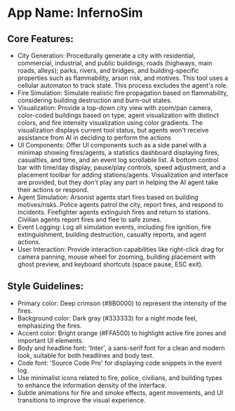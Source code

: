 # **App Name**: InfernoSim

## Core Features:

- City Generation: Procedurally generate a city with residential, commercial, industrial, and public buildings; roads (highways, main roads, alleys); parks, rivers, and bridges, and building-specific properties such as flammability, arson risk, and motives. This tool uses a cellular automaton to track state. This process excludes the agent's role.
- Fire Simulation: Simulate realistic fire propagation based on flammability, considering building destruction and burn-out states.
- Visualization: Provide a top-down city view with zoom/pan camera, color-coded buildings based on type, agent visualization with distinct colors, and fire intensity visualization using color gradients. The visualization displays current tool status, but agents won't receive assistance from AI in deciding to perform the actions
- UI Components: Offer UI components such as a side panel with a minimap showing fires/agents, a statistics dashboard displaying fires, casualties, and time, and an event log scrollable list. A bottom control bar with time/day display, pause/play controls, speed adjustment, and a placement toolbar for adding stations/agents. Visualization and interface are provided, but they don't play any part in helping the AI agent take their actions or respond.
- Agent Simulation: Arsonist agents start fires based on building motives/risks. Police agents patrol the city, report fires, and respond to incidents. Firefighter agents extinguish fires and return to stations. Civilian agents report fires and flee to safe zones.
- Event Logging: Log all simulation events, including fire ignition, fire extinguishment, building destruction, casualty reports, and agent actions.
- User Interaction: Provide interaction capabilities like right-click drag for camera panning, mouse wheel for zooming, building placement with ghost preview, and keyboard shortcuts (space pause, ESC exit).

## Style Guidelines:

- Primary color: Deep crimson (#8B0000) to represent the intensity of the fires.
- Background color: Dark gray (#333333) for a night mode feel, emphasizing the fires.
- Accent color: Bright orange (#FFA500) to highlight active fire zones and important UI elements.
- Body and headline font: 'Inter', a sans-serif font for a clean and modern look, suitable for both headlines and body text.
- Code font: 'Source Code Pro' for displaying code snippets in the event log.
- Use minimalist icons related to fire, police, civilians, and building types to enhance the information density of the interface.
- Subtle animations for fire and smoke effects, agent movements, and UI transitions to improve the visual experience.